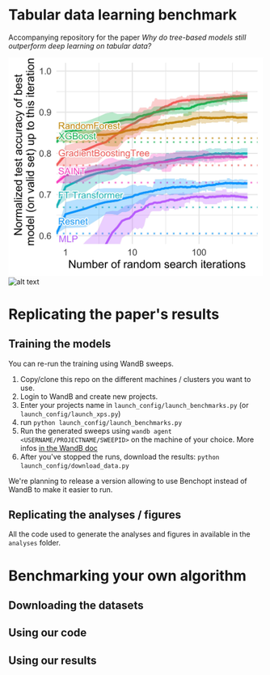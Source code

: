 # Tabular data learning benchmark

Accompanying repository for the paper *Why do tree-based models still outperform deep learning on tabular data?*

![alt text](analyses/plots/random_search_classif_numerical.jpg "Benchmark on numerical features")
![alt text](analyses/plots/random_search_regression_numerical.jpg "Benchmark on numerical features")


# Replicating the paper's results

## Training the models

You can re-run the training using WandB sweeps.

1. Copy/clone this repo on the different machines / clusters you want to use.
2. Login to WandB and create new projects.
3. Enter your projects name in `launch_config/launch_benchmarks.py` (or `launch_config/launch_xps.py`)
4. run `python launch_config/launch_benchmarks.py`
5. Run the generated sweeps using `wandb agent <USERNAME/PROJECTNAME/SWEEPID>` on the machine of your choice. 
More infos
[in the WandB doc](https://docs.wandb.ai/guides/sweeps/quickstart#4.-launch-agent-s)
6. After you've stopped the runs, download the results: `python launch_config/download_data.py`

We're planning to release a version allowing to use Benchopt instead of WandB to make it easier to run.

## Replicating the analyses / figures

All the code used to generate the analyses and figures in available in the `analyses` folder.


# Benchmarking your own algorithm

## Downloading the datasets


## Using our code


## Using our results


